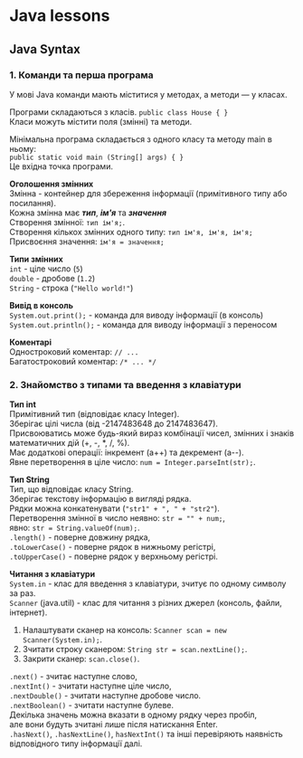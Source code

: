 # Java lessons

## Java Syntax

### 1. Команди та перша програма

У мові Java команди мають міститися у методах, а методи — у класах.

Програми складаються з класів. `public class House { }`  
Класи можуть містити поля (змінні) та методи.

Мінімальна програма складається з одного класу та методу main в ньому:  
`public static void main (String[] args) { }`  
Це вхідна точка програми.

**Оголошення змінних**  
Змінна - контейнер для збереження інформації (примітивного типу або посилання).  
Кожна змінна має ***тип***, ***ім'я*** та ***значення***  
Створення змінної: `тип ім'я;`.   
Створення кількох змінних одного типу: `тип ім'я, ім'я, ім'я;`  
Присвоєння значення: `ім'я = значення;`  

**Типи змінних**  
`int` - ціле число (`5`)  
`double` - дробове (`1.2`)  
`String` - строка (`"Hello world!"`)  

**Вивід в консоль**  
`System.out.print();` - команда для виводу інформації (в консоль)  
`System.out.println();` - команда для виводу інформації з переносом  

**Коментарі**  
Одностроковий коментар: `// ...`  
Багатостроковий коментар: `/* ... */`

### 2. Знайомство з типами та введення з клавіатури

**Тип int**  
Примітивний тип (відповідає класу Integer).  
Зберігає цілі числа (від -2147483648 до 2147483647).  
Присвоюватись може будь-який вираз комбінації чисел, змінних і знаків математичних дій (+, -, *, /, %).  
Має додаткові операції: інкремент (a++) та декремент (a--).  
Явне перетворення в ціле число: `num = Integer.parseInt(str);`.

**Тип String**  
Тип, що відповідає класу String.  
Зберігає текстову інформацію в вигляді рядка.  
Рядки можна конкатенувати (`"str1" + ", " + "str2"`).  
Перетворення змінної в число неявно: `str = "" + num;`,  
явно: `str = String.valueOf(num);`.  
`.length()` - поверне довжину рядка,  
`.toLowerCase()` - поверне рядок в нижньому регістрі,  
`.toUpperCase()` - поверне рядок у верхньому регістрі.

**Читання з клавіатури**  
`System.in` - клас для введення з клавіатури, зчитує по одному символу за раз.  
`Scanner` (java.util) - клас для читання з різних джерел (консоль, файли, інтернет).  

1. Налаштувати сканер на консоль: `Scanner scan = new Scanner(System.in);`.
2. Зчитати строку сканером: `String str = scan.nextLine();`.
3. Закрити сканер: `scan.close()`.

`.next()` - зчитає наступне слово,  
`.nextInt()` - зчитати наступне ціле число,  
`.nextDouble()` - зчитати наступне дробове число.  
`.nextBoolean()` - зчитати наступне булеве.  
Декілька значень можна вказати в одному рядку через пробіл,  
але вони будуть зчитані лише після натискання Enter.  
`.hasNext()`, `.hasNextLine()`, `hasNextInt()` та інші перевіряють наявність відповідного типу інформації далі.  